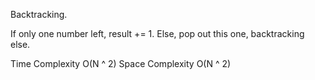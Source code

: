 Backtracking.

If only one number left, result += 1. Else, pop out this one, backtracking else.


Time Complexity O(N ^ 2) Space Complexity O(N ^ 2)